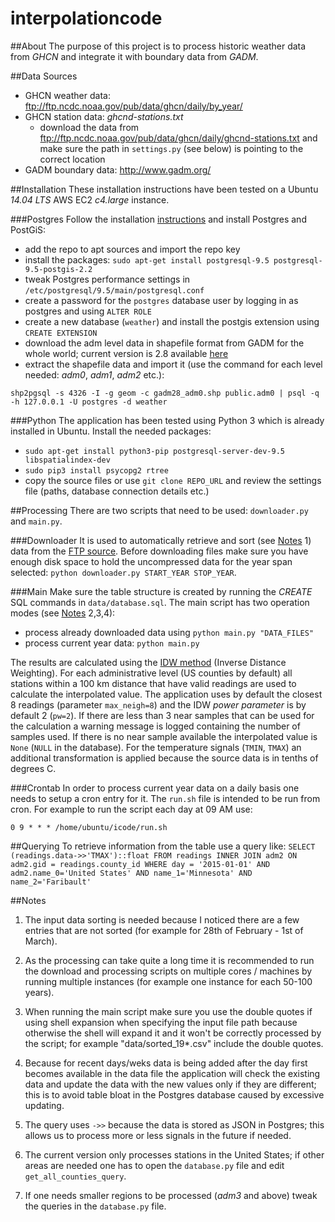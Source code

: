 # interpolationcode

##About
The purpose of this project is to process historic weather data from *GHCN* and integrate it with boundary data from *GADM*.

##Data Sources

 - GHCN weather data: ftp://ftp.ncdc.noaa.gov/pub/data/ghcn/daily/by_year/
 - GHCN station data: *ghcnd-stations.txt*
	 - download the data from ftp://ftp.ncdc.noaa.gov/pub/data/ghcn/daily/ghcnd-stations.txt and make sure the path in `settings.py` (see below) is pointing to the correct location
 - GADM boundary data: http://www.gadm.org/

##Installation
These installation instructions have been tested on a Ubuntu *14.04 LTS* AWS EC2 *c4.large* instance.

###Postgres
Follow the installation [instructions](https://wiki.postgresql.org/wiki/Apt) and install Postgres and PostGiS:

 - add the repo to apt sources and import the repo key
 - install the packages: `sudo apt-get install postgresql-9.5 postgresql-9.5-postgis-2.2`
 - tweak Postgres performance settings in `/etc/postgresql/9.5/main/postgresql.conf`
 - create a password for the `postgres` database user by logging in as postgres and using `ALTER ROLE`
 - create a new database (`weather`) and install the postgis extension using `CREATE EXTENSION`
 - download the adm level data in shapefile format from GADM for the whole world; current version is 2.8 available [here](http://biogeo.ucdavis.edu/data/gadm2.8/gadm28_levels.shp.zip)
 - extract the shapefile data and import it (use the command for each level needed: *adm0*, *adm1*, *adm2* etc.):

`shp2pgsql -s 4326 -I -g geom -c gadm28_adm0.shp public.adm0 | psql -q -h 127.0.0.1 -U postgres -d weather`

###Python
The application has been tested using Python 3 which is already installed in Ubuntu.
Install the needed packages:

 - `sudo apt-get install python3-pip postgresql-server-dev-9.5 libspatialindex-dev`
 - `sudo pip3 install psycopg2 rtree`
 - copy the source files or use `git clone REPO_URL` and review the settings file (paths, database connection details etc.)

##Processing
There are two scripts that need to be used: `downloader.py` and `main.py`.

###Downloader
It is used to automatically retrieve and sort (see [Notes](#notes) 1) data from the [FTP source](ftp://ftp.ncdc.noaa.gov/pub/data/ghcn/daily/by_year/). Before downloading files make sure you have enough disk space to hold the uncompressed data for the year span selected: `python downloader.py START_YEAR STOP_YEAR`.

###Main
Make sure the table structure is created by running the *CREATE* SQL commands in `data/database.sql`.
The main script has two operation modes (see [Notes](#notes) 2,3,4):
 - process already downloaded data using `python main.py "DATA_FILES"`
 - process current year data: `python main.py`

The results are calculated using the [IDW method](https://en.wikipedia.org/wiki/Inverse_distance_weighting) (Inverse Distance Weighting). For each administrative level (US counties by default) all stations within a 100 km distance that have valid readings are used to calculate the interpolated value. The application uses by default the closest 8 readings (parameter `max_neigh=8`) and the IDW *power parameter* is by default 2 (`pw=2`).
If there are less than 3 near samples that can be used for the calculation a warning message is logged containing the number of samples used. If there is no near sample available the interpolated value is `None` (`NULL` in the database).
For the temperature signals (`TMIN`, `TMAX`) an additional transformation is applied because the source data is in tenths of degrees C.
 
###Crontab
In order to process current year data on a daily basis one needs to setup a cron entry for it. The `run.sh` file is intended to be run from cron. For example to run the script each day at 09 AM use:

`0 9 * * * /home/ubuntu/icode/run.sh`

##Querying
To retrieve information from the table use a query like:
`SELECT (readings.data->>'TMAX')::float
FROM readings INNER JOIN adm2 ON adm2.gid = readings.county_id
WHERE day = '2015-01-01' AND adm2.name_0='United States' AND name_1='Minnesota' AND name_2='Faribault'`

##Notes

1) The input data sorting is needed because I noticed there are a few entries that are not sorted (for example for 28th of February - 1st of March).

2) As the processing can take quite a long time it is recommended to run the download and processing scripts on multiple cores / machines by running multiple instances (for example one instance for each 50-100 years).

3) When running the main script make sure you use the double quotes if using shell expansion when specifying the input file path because otherwise the shell will expand it and it won't be correctly processed by the script; for example "data/sorted_19*.csv" include the double quotes.

4) Because for recent days/weks data is being added after the day first becomes available in the data file the application will check the existing data and update the data with the new values only if they are different; this is to avoid table bloat in the Postgres database caused by excessive updating.

5) The query uses  `->>` because the data is stored as JSON in Postgres; this allows us to process more or less signals in the future if needed.

6) The current version only processes stations in the United States; if other areas are needed one has to open the `database.py` file and edit `get_all_counties_query`.

7) If one needs smaller regions to be processed (*adm3* and above) tweak the queries in the `database.py` file.
